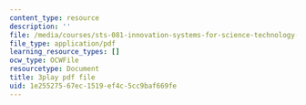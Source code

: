 ```yaml
---
content_type: resource
description: ''
file: /media/courses/sts-081-innovation-systems-for-science-technology-energy-manufacturing-and-health-spring-2017/1e25527567ec1519ef4c5cc9baf669fe_FY1QmZb_LDs.pdf
file_type: application/pdf
learning_resource_types: []
ocw_type: OCWFile
resourcetype: Document
title: 3play pdf file
uid: 1e255275-67ec-1519-ef4c-5cc9baf669fe
---
```

